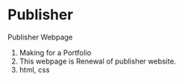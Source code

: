 # Publisher
Publisher Webpage
1. Making for a Portfolio
2. This webpage is Renewal of publisher website.
3. html, css
